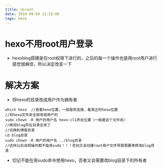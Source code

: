 ```yaml
---
title: noroot
date: 2019-09-04 12:53:08
tags: hexo
---
```


# hexo不用root用户登录

- hexoblog搭建是在root权限下进行的，之后的每一个操作也是用root用户进行感觉很麻烦，所以决定改变一下

# 解决方案

- 将hexo的目录改成用户作为拥有者
```	
which hexo	//查看hexo位置，一般是软连接，看真正的hexo位置
//将hexo文件夹全部改成用户的
sudo chown -R 用户的用户名 hexo-cli所在位置（一般是这个文件夹）
//再将blog所在目录全改了
//切换到博客目录
cd blog目录
sudo chown -R 用户的用户名 ../blog目录
//这样以后说明操作都不能用sudo！！！否则又会创建root用户文件导致需要再修改blog目录
```
- 切记不能在用sudo命令使用hexo，否者又会需要改blog目录下的所有者

